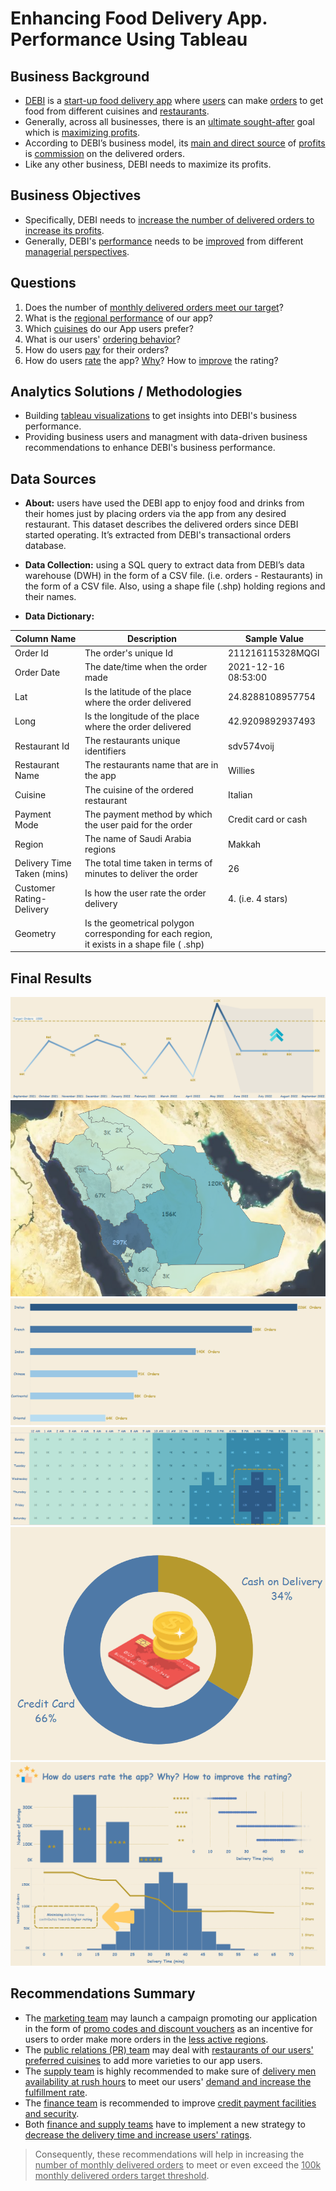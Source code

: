 # **Enhancing Food Delivery App. Performance Using Tableau**


## **Business Background** 

   - <u>DEBI</u> is a <u>start-up food delivery app</u> where <u>users</u> can make <u>orders</u> to get food from different cuisines and <u>restaurants</u>. 
   - Generally, across all businesses, there is an <u>ultimate sought-after</u> goal which is <u>maximizing profits</u>. 
   - According to DEBI’s business model, its <u>main and direct source</u> of <u>profits</u> is <u>commission</u> on the delivered orders. 
   - Like any other business, DEBI needs to maximize its profits. 
    

## **Business Objectives**

   - Specifically, DEBI needs to <u>increase the number of delivered orders to increase its profits</u>.
   - Generally, DEBI's <u>performance</u> needs to be <u>improved</u> from different <u>managerial perspectives</u>.


## **Questions** 

   1. Does the number of <u>monthly delivered orders meet our target</u>?
   2. What is the <u>regional performance</u> of our app?
   3. Which <u>cuisines</u> do our App users prefer?
   4. What is our users' <u>ordering behavior</u>?
   5. How do users <u>pay</u> for their orders?
   6. How do users <u>rate</u> the app? <u>Why</u>? How to <u>improve</u> the rating?


## **Analytics Solutions / Methodologies**

   - Building <u>tableau visualizations</u> to get insights into DEBI's business performance.
   - Providing business users and managment with data-driven business recommendations to enhance DEBI's business performance.


## **Data Sources**

- **About:** users have used the DEBI app to enjoy food and drinks from their homes just by placing orders via the app from any desired restaurant. This dataset describes the delivered orders since DEBI started operating. It’s extracted from DEBI's transactional orders database.   

- **Data Collection:** using a SQL query to extract data from DEBI’s data warehouse (DWH) in the form of a CSV file. (i.e. orders - Restaurants) in the form of a CSV file. Also, using a shape file (.shp) holding regions and their names. 

- **Data Dictionary:**

| Column Name | Description | Sample Value  |
|-------------|-------------|---------------|
| Order Id    | The order's unique Id  | 211216115328MQGI |
| Order Date | The date/time when the order made | 2021-12-16 08:53:00 |	
| Lat | Is the latitude of the place where the order delivered  | 24.8288108957754 |
| Long   | Is the longitude of the place where the order delivered  | 42.9209892937493	|
| Restaurant Id    | The restaurants unique identifiers  | sdv574voij |
| Restaurant Name | The restaurants name that are in the app | Willies |
| Cuisine | The cuisine of the ordered restaurant | Italian | 
| Payment Mode | The payment method by which the user paid for the order | Credit card or cash | 
| Region | The name of Saudi Arabia regions | Makkah | 
| Delivery Time Taken (mins) | The total time taken in terms of minutes to deliver the order | 26 | 
| Customer Rating-Delivery | Is how the user rate the order delivery | 4. (i.e. 4 stars) | 
| Geometry | Is the geometrical polygon corresponding for each region, it exists in a shape file ( .shp) | 
  


## **Final Results**

![Delivered Orders Trends](https://github.com/Ayman947/FoodDeliveryApp-Tableau-CaseStudy/blob/main/Insights/01%20Delivered%20Orders%20Trends.PNG)
![Regional Performance](https://github.com/Ayman947/FoodDeliveryApp-Tableau-CaseStudy/blob/main/Insights/02%20Regional%20Performance.PNG)
![Cuisines Performance](https://github.com/Ayman947/FoodDeliveryApp-Tableau-CaseStudy/blob/main/Insights/03%20Cuisines%20Performance.PNG)
![Ordering Behaviors](https://github.com/Ayman947/FoodDeliveryApp-Tableau-CaseStudy/blob/main/Insights/04%20Ordering%20Behaviors.PNG)
![Payment Methods](https://github.com/Ayman947/FoodDeliveryApp-Tableau-CaseStudy/blob/main/Insights/05%20Payment%20Methods.PNG)
![App Rating](https://github.com/Ayman947/FoodDeliveryApp-Tableau-CaseStudy/blob/main/Insights/06%20App.%20Ratings.PNG)

## **Recommendations Summary**
   - The <u>marketing team</u> may launch a campaign promoting our application in the form of <u>promo codes and discount vouchers</u> as an incentive for users to order make more orders in the <u>less active regions</u>.
   - The <u>public relations (PR) team</u> may deal with <u>restaurants of our users' preferred cuisines</u> to add more varieties  to our app users.
   - The <u>supply team</u> is highly recommended to make sure of <u>delivery men availability at rush hours</u> to meet our users' <u>demand and increase the fulfillment rate</u>.
   - The <u>finance team</u> is recommended to improve <u>credit payment facilities and security</u>.
   -  Both <u>finance and supply teams</u> have to implement a new strategy to <u>decrease the delivery time and increase users' ratings</u>.

> Consequently, these recommendations  will help in increasing the <u>number of monthly delivered orders</u> to meet or even exceed the <u>100k monthly delivered orders target threshold</u>.
